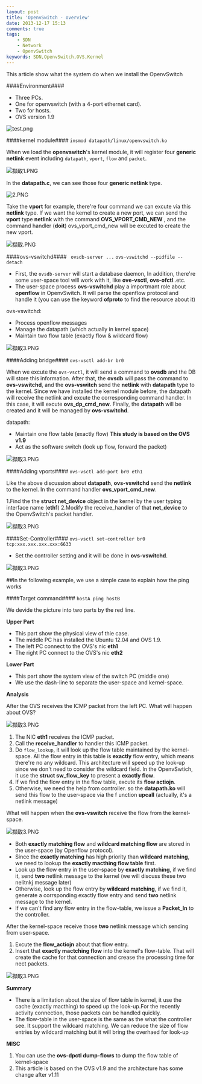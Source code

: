 ```yaml
---
layout: post
title: 'OpenvSwitch - overview'
date: 2013-12-17 15:13
comments: true
tags:
	- SDN
	- Network
	- OpenvSwitch
keywords: SDN,OpenvSwitch,OVS,Kernel
---
```

This article show what the system do when we install the OpenvSwitch

####Environment####
- Three PCs.
- One for openvswitch (with a 4-port ethernet card).
- Two for hosts.
- OVS version 1.9

<!--more-->

![test.png](http://user-image.logdown.io/user/415/blog/415/post/167510/x1arC8nSTiOAQ0AoLtjj_test.png)

####kernel module####
`insmod datapath/linux/openvswitch.ko`

When we load the **openvswitch**'s kernel module, it will register four **generic netlink** event including
`datapath`, `vport`, `flow` and `packet`.

![擷取1.PNG](http://user-image.logdown.io/user/415/blog/415/post/167510/a9o3mQ2iR2GrYSRMKuIN_%E6%93%B7%E5%8F%961.PNG)

In the **datapath.c**, we can see those four **generic netlink**  type.

![2.PNG](http://user-image.logdown.io/user/415/blog/415/post/167510/Tt1PPwiHSMiBWmKiztJM_2.PNG)

Take the **vport** for example, there're four command we can excute via this **netlink** type.
If we want the kernel to create a new port, we can send the **vport** type **netlink** with the command **OVS_VPORT_CMD_NEW**
, and the command handler (**doit**) ovs_vport_cmd_new will be excuted to create the new vport.

![擷取.PNG](http://user-image.logdown.io/user/415/blog/415/post/167510/eHZ7vqScSjCAaFJMDiIn_%E6%93%B7%E5%8F%96.PNG)

####ovs-vswitchd####
` ovsdb-server ...`
` ovs-vswitchd --pidfile --detach `

- First, the `ovsdb-server` will start a database daemon, In addition, there're some user-space tool will work with it, like **ove-vsctl**, **ovs-ofctl**..etc.
- The user-space process **ovs-vswitchd** play a importmant role about **openflow** in OpenvSwitch.
It will parse the openflow protocol and handle it (you can use the keyword **ofproto** to find the resource about it)


ovs-vswitchd:
- Process openflow messages
- Manage the datapath (which actually in kernel space)
- Maintain two flow table (exactly flow & wildcard flow)

![擷取3.PNG](http://user-image.logdown.io/user/415/blog/415/post/167510/A5R1wlMlQMGHHmAMjURg_%E6%93%B7%E5%8F%963.PNG)

####Adding bridge####
`ovs-vsctl add-br br0`

When we excute the `ovs-vsctl`, it will send a command to **ovsdb** and the DB will store this information.
After that, the **ovsdb** will pass the command to **ovs-vswitchd**, and the **ovs-vswitch** send the **netlink**  with **datapath** type to the kernel.
Since we have installed the kernel module before, the datapath will receive the netlink and excute the corresponding command handler.
In this case, it will excute **ovs_dp_cmd_new**.
Finally, the **datapath** will be created and it will be managed by **ovs-vswitchd**.

datapath:
- Maintain one flow table (exactly flow) **This study is based on the OVS v1.9**
- Act as the software switch (look up flow, forward the packet)

![擷取3.PNG](http://user-image.logdown.io/user/415/blog/415/post/167510/22cYSkNQQwmksjbBcDPq_%E6%93%B7%E5%8F%963.PNG)

####Adding vports####
`ovs-vsctl add-port br0 eth1`

Like the above discussion about **datapath**, **ovs-vswitchd** send the **netlink** to the kernel.
In the command handler **ovs_vport_cmd_new**.

1.Find the the **struct net_device** object in the kernel by the user typing interface name (**eth1**)
2.Modify the receive_handler of that **net_device** to the OpenvSwitch's packet handler.

![擷取3.PNG](http://user-image.logdown.io/user/415/blog/415/post/167510/jdtSnR6SbCZRX2QcwTqQ_%E6%93%B7%E5%8F%963.PNG)

####Set-Controller####
`ovs-vsctl set-controller br0 tcp:xxx.xxx.xxx.xxx:6633`

- Set the controller setting and it will be done in **ovs-vswitchd**.

![擷取3.PNG](http://user-image.logdown.io/user/415/blog/415/post/167510/Lioqm31mTWqVrFUAkbTZ_%E6%93%B7%E5%8F%963.PNG)

##In the following example, we use a simple case to explain how the ping works


####Target command####
`hostA ping hostB`

We devide the picture into two parts by the red line.

**Upper Part**
- This part show the physical view of thie case.
- The middle PC has installed the Ubuntu 12.04 and OVS 1.9.
- The left PC connect to the OVS's nic **eth1**
- The right PC connect to the OVS's nic **eth2**

**Lower Part**
- This part show the system view of the switch PC (middle one)
- We use the dash-line to separate the user-space and kernel-space.

**Analysis**

After the OVS receives the ICMP packet from the left PC.
What will happen about OVS?

![擷取3.PNG](http://user-image.logdown.io/user/415/blog/415/post/167510/iQ4NzZPtTEyHzA4XyXln_%E6%93%B7%E5%8F%963.PNG)


1. The NIC **eth1** receives the ICMP packet.
2. Call the **receive_handler** to handler this ICMP packet.
3. Do `flow_lookup`, it will look up the flow table maintained by the kernel-space. All the flow entry in this table is **exactly** flow entry, which means there're no any wildcard.
This architecture will speed up the look-up since we don't need to consider the wildcard field.
In the OpenvSwtich, it use the **struct sw_flow_key** to present a **exactly flow**.
4. If we find the flow entry in the flow table, excute its **flow actiojn**.
5. Otherwise, we need the help from controller. so the **datapath.ko** will send this flow to the user-space via the f unction **upcall**
(actually, it's a netlink message)

What will happen when the **ovs-vswitch** receive the flow from the kernel-space.

![擷取3.PNG](http://user-image.logdown.io/user/415/blog/415/post/167510/itUv393WQbS2dl34nKjG_%E6%93%B7%E5%8F%963.PNG)

- Both **exactly matching flow** and **wildcard matching flow** are stored in the user-space (by Openflow protocol).
- Since the **exactly matching** has high priority than **wildcard matching**, we need to lookup the **exactly macthing flow table** first.
- Look up the flow entry in the user-space by **exactly matching**, if we find it, send **two** netlink message to the kernel (we will discuss these two nelitnkj message later)
- Otherwise, look up the flow entry by **wildcard matching**, if we find it, generate a corrsponding exactly flow entry and send **two** netlink message to the kernel.
- If we can't find any flow entry in the flow-table, we issue a **Packet_In** to the controller.


After the kernel-space receive those **two** netlink message which sending from user-space.
1. Excute the **flow_actiojn** about that flow entry.
2. Insert that **exactly mactching flow** into the kernel's flow-table. That will create the cache for that connection  and crease the processing time for nect packets.

![擷取3.PNG](http://user-image.logdown.io/user/415/blog/415/post/167510/VJcdFvSAawgDpSoLDrVA_%E6%93%B7%E5%8F%963.PNG)

**Summary**

- There is a limitation about the size of flow table in kernel, it use the cache (exactly macthing) to speed up the look-up.For the recently activity connection, those packets can be handled quickly.
- The flow-table in the user-space is the same as the what the controller see. It support the wildcard matching. We can reduce the size of flow entries by wildcard matching but it will bring the overhaed for look-up


**MISC**
1. You can use the **ovs-dpctl dump-flows** to dump the flow table of kernel-space
2. This article is based on the OVS v1.9 and the architecture has some change after v1.11


